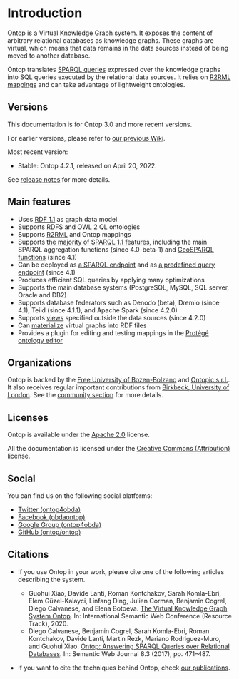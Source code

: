 # Introduction

Ontop is a Virtual Knowledge Graph system. 
It exposes the content of arbitrary relational databases as knowledge graphs. These graphs are virtual, which means that data remains in the data sources instead of being moved to another database. 

Ontop translates [SPARQL queries](https://www.w3.org/TR/sparql11-query/) expressed over the knowledge graphs into SQL queries executed by the relational data sources. It relies on [R2RML mappings](https://www.w3.org/TR/r2rml/) and can take advantage of lightweight ontologies.

Versions
--------
This documentation is for Ontop 3.0 and more recent versions.

For earlier versions, please refer to [our previous Wiki](https://github.com/ontop/ontop/wiki).

Most recent version:
* Stable:  Ontop 4.2.1, released on April 20, 2022.

See [release notes](/guide/releases) for more details.


Main features
-------------

* Uses [RDF 1.1](/guide/compliance#rdf-1-1) as graph data model
* Supports RDFS and OWL 2 QL ontologies
* Supports [R2RML](/guide/compliance#r2rml) and Ontop mappings
* Supports [the majority of SPARQL 1.1 features](/guide/compliance#sparql-1-1), including the main SPARQL aggregation functions (since 4.0-beta-1) and [GeoSPARQL functions](/guide/compliance#geosparql-1-0) (since 4.1)
* Can be deployed as [a SPARQL endpoint](/guide/cli#ontop-endpoint) and as [a predefined query endpoint](/guide/advanced/predefined) (since 4.1)
* Produces efficient SQL queries by applying many optimizations
* Supports the main database systems (PostgreSQL, MySQL, SQL server, Oracle and DB2)
* Supports database federators such as Denodo (beta), Dremio (since 4.1), Teiid (since 4.1.1), and Apache Spark (since 4.2.0)
* Supports [views](/guide/advanced/views) specified outside the data sources (since 4.2.0)
* Can [materialize](/guide/cli#ontop-materialize) virtual graphs into RDF files
* Provides a plugin for editing and testing mappings in the [Protégé ontology editor](https://protege.stanford.edu/)

Organizations
-------------
Ontop is backed by the [Free University of Bozen-Bolzano](https://www.inf.unibz.it/krdb/in2data/) and [Ontopic s.r.l.](https://ontopic.ai). It also receives regular important contributions from [Birkbeck, University of London](http://www.bbk.ac.uk/). See the [community section](/community) for more details.

Licenses
--------

Ontop is available under the [Apache 2.0](https://www.apache.org/licenses/LICENSE-2.0) license.

All the documentation is licensed under the 
[Creative Commons (Attribution)](http://creativecommons.org/licenses/by/4.0/)
license.

Social
------

You can find us on the following social platforms:
- [Twitter (ontop4obda)](https://twitter.com/ontop4obda)
- [Facebook (obdaontop)](https://www.facebook.com/obdaontop/)
- [Google Group (ontop4obda)](https://groups.google.com/forum/#!forum/ontop4obda)
- [GitHub (ontop/ontop)](https://github.com/ontop/ontop/)

Citations
---------

* If you use Ontop in your work, please cite one of the following articles describing the system.
    * Guohui Xiao, Davide Lanti, Roman Kontchakov, Sarah Komla-Ebri, Elem Güzel-Kalayci, Linfang Ding, Julien Corman, Benjamin Cogrel, Diego Calvanese, and Elena Botoeva. [The Virtual Knowledge Graph System Ontop](https://research.bcgl.fr/pdfs/ontop-iswc20.pdf). In: International Semantic Web Conference (Resource Track), 2020. 
    * Diego Calvanese, Benjamin Cogrel, Sarah Komla-Ebri, Roman Kontchakov, Davide Lanti, Martin Rezk, Mariano Rodriguez-Muro, and Guohui Xiao. [Ontop: Answering SPARQL Queries over Relational Databases](http://www.semantic-web-journal.net/content/ontop-answering-sparql-queries-over-relational-databases-1).  In: Semantic Web Journal 8.3 (2017), pp. 471–487.

* If you want to cite the techniques behind Ontop, check [our publications](/research/publications).
